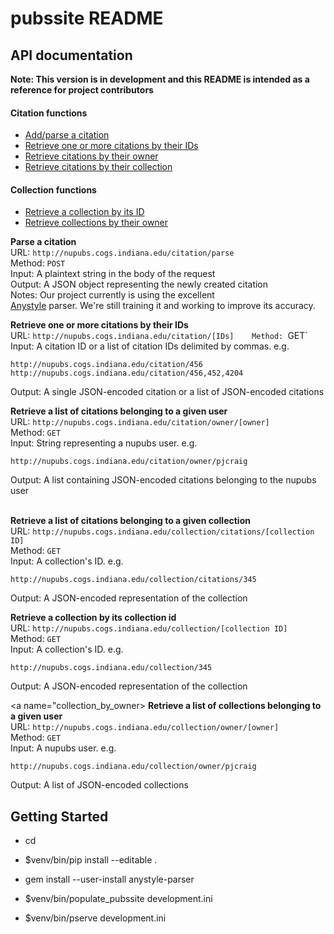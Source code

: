 pubssite README
==================

## API documentation

**Note: This version is in development and this README is intended as a
reference for project contributors**

#### Citation functions

* [Add/parse a citation](#citation_parse)
* [Retrieve one or more citations by their IDs](#citation_by_id)
* [Retrieve citations by their owner](#citation_by_owner)
* [Retrieve citations by their collection](#citation_by_collection)

#### Collection functions
   
* [Retrieve a collection by its ID](#collection_by_id)
* [Retrieve collections by their owner](#collection_by_owner)

<a name="citation_parse"></a>
**Parse a citation**   
URL: `http://nupubs.cogs.indiana.edu/citation/parse`   
Method: `POST`   
Input: A plaintext string in the body of the request   
Output: A JSON object representing the newly created citation   
Notes: Our project currently is using the excellent   
[Anystyle](http://anystyle.io) parser. We're still training it and working to
improve its accuracy.
   
<!--- <a name="citation_update"></a>
**Update a citation**   
URL: `http://nupubs.cogs.indiana.edu/citation/`   
Method: `PUT`   
Input: An updated JSON encoded citation in the JSON body of the request
Output: JSON reflecting the changes made by the update   
   -->
<a name="citation_by_id"></a>
**Retrieve one or more citations by their IDs**   
URL: `http://nupubs.cogs.indiana.edu/citation/[IDs]   
Method: `GET`   
Input: A citation ID or a list of citation IDs delimited by commas. e.g.   
   
`http://nupubs.cogs.indiana.edu/citation/456`   
`http://nupubs.cogs.indiana.edu/citation/456,452,4204`   
   
Output: A single JSON-encoded citation or a list of JSON-encoded citations   
   
<a name="citation_by_owner"></a>
**Retrieve a list of citations belonging to a given user**   
URL: `http://nupubs.cogs.indiana.edu/citation/owner/[owner]`   
Method: `GET`   
Input: String representing a nupubs user. e.g.   
   
`http://nupubs.cogs.indiana.edu/citation/owner/pjcraig`   
   
Output: A list containing JSON-encoded citations belonging to the nupubs user   
   
<a name="citation_by_collection"></a>   
**Retrieve a list of citations belonging to a given collection**   
URL: `http://nupubs.cogs.indiana.edu/collection/citations/[collection ID]`   
Method: `GET`   
Input: A collection's ID. e.g.   
   
`http://nupubs.cogs.indiana.edu/collection/citations/345`   
   
Output: A JSON-encoded representation of the collection   
   
<a name="collection_by_id"></a>
**Retrieve a collection by its collection id**   
URL: `http://nupubs.cogs.indiana.edu/collection/[collection ID]`   
Method: `GET`   
Input: A collection's ID. e.g.   
   
`http://nupubs.cogs.indiana.edu/collection/345`   
   
Output: A JSON-encoded representation of the collection   
   
<a name="collection_by_owner></a>
**Retrieve a list of collections belonging to a given user**   
URL: `http://nupubs.cogs.indiana.edu/collection/owner/[owner]`   
Method: `GET`   
Input: A nupubs user. e.g.
   
`http://nupubs.cogs.indiana.edu/collection/owner/pjcraig`   
   
Output: A list of JSON-encoded collections   


Getting Started
---------------

- cd <directory containing this file>

- $venv/bin/pip install --editable .

- gem install --user-install anystyle-parser

- $venv/bin/populate_pubssite development.ini

- $venv/bin/pserve development.ini

